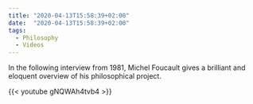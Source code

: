 ```yaml
---
title: "2020-04-13T15:58:39+02:00"
date:  "2020-04-13T15:58:39+02:00"
tags:
  - Philosophy
  - Videos
---
```


In the following interview from 1981, Michel Foucault gives a brilliant and eloquent overview of his philosophical project.

{{< youtube gNQWAh4tvb4 >}}